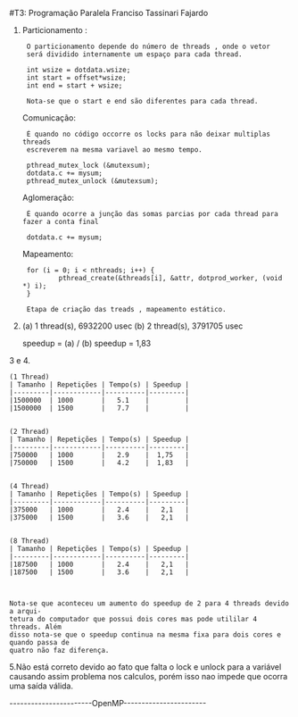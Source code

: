  #T3: Programação Paralela
 Franciso Tassinari Fajardo



1. Particionamento : 
		
		O particionamento depende do número de threads , onde o vetor
		será dividido internamente um espaço para cada thread.
	
		int wsize = dotdata.wsize;
   		int start = offset*wsize;
   		int end = start + wsize;		

		Nota-se que o start e end são diferentes para cada thread.


   Comunicação:
		
		É quando no código occorre os locks para não deixar multiplas threads
		escreverem na mesma variavel ao mesmo tempo.
	
		pthread_mutex_lock (&mutexsum);
    	dotdata.c += mysum;
   		pthread_mutex_unlock (&mutexsum);
 
   Aglomeração:
   		
		É quando ocorre a junção das somas parcias por cada thread para fazer a conta final
		
		dotdata.c += mysum;

   Mapeamento:
		
		for (i = 0; i < nthreads; i++) {
      			pthread_create(&threads[i], &attr, dotprod_worker, (void *) i);
    	}

		Etapa de criação das treads , mapeamento estático.

2.	
	(a) 1 thread(s), 6932200 usec
	(b) 2 thread(s), 3791705 usec

	speedup = (a) / (b) 
	speedup = 1,83  

3 e 4.

	(1 Thread)	
	| Tamanho | Repetições | Tempo(s) | Speedup |
	|---------|------------|----------|---------|
	|1500000  | 1000       |   5.1    |         |
	|1500000  | 1500       |   7.7    |         |
    

	(2 Thread)	
	| Tamanho | Repetições | Tempo(s) | Speedup |
	|---------|------------|----------|---------|
	|750000   | 1000       |   2.9    |  1,75   |
	|750000   | 1500       |   4.2    |  1,83   |


	(4 Thread)	
	| Tamanho | Repetições | Tempo(s) | Speedup |
	|---------|------------|----------|---------|
	|375000   | 1000       |   2.4    |   2,1   |
	|375000   | 1500       |   3.6    |   2,1   |


	(8 Thread)	
	| Tamanho | Repetições | Tempo(s) | Speedup |
	|---------|------------|----------|---------|
	|187500   | 1000       |   2.4    |   2,1   |
	|187500   | 1500       |   3.6    |   2,1   |



	Nota-se que aconteceu um aumento do speedup de 2 para 4 threads devido a arqui-
	tetura do computador que possui dois cores mas pode utililar 4 threads. Além 
	disso nota-se que o speedup continua na mesma fixa para dois cores e quando passa de 
	quatro não faz diferença.

5.Não está correto devido ao fato que falta o lock e unlock para a variável causando assim problema nos calculos, 
porém isso nao impede que ocorra uma saída válida.


-----------------------OpenMP-----------------------

	
